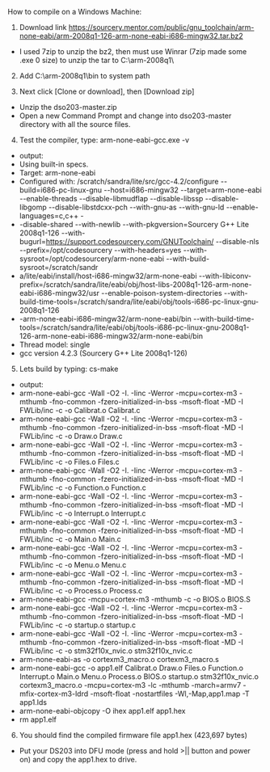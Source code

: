 How to compile on a Windows Machine:

1. Download link https://sourcery.mentor.com/public/gnu_toolchain/arm-none-eabi/arm-2008q1-126-arm-none-eabi-i686-mingw32.tar.bz2
- I used 7zip to unzip the bz2, then must use Winrar (7zip made some .exe 0 size) to unzip the tar to C:\arm-2008q1\

2. Add C:\arm-2008q1\bin to system path

3. Next click [Clone or download], then [Download zip]
- Unzip the dso203-master.zip 
- Open a new Command Prompt and change into dso203-master directory with all the source files.

4. Test the compiler, type: arm-none-eabi-gcc.exe -v
- output:
- Using built-in specs.
- Target: arm-none-eabi
- Configured with: /scratch/sandra/lite/src/gcc-4.2/configure --build=i686-pc-linux-gnu --host=i686-mingw32 --target=arm-none-eabi --enable-threads --disable-libmudflap --disable-libssp --disable-libgomp --disable-libstdcxx-pch --with-gnu-as --with-gnu-ld --enable-languages=c,c++ -
- -disable-shared --with-newlib --with-pkgversion=Sourcery G++ Lite 2008q1-126 --with-bugurl=https://support.codesourcery.com/GNUToolchain/ --disable-nls --prefix=/opt/codesourcery --with-headers=yes --with-sysroot=/opt/codesourcery/arm-none-eabi --with-build-sysroot=/scratch/sandr
- a/lite/eabi/install/host-i686-mingw32/arm-none-eabi --with-libiconv-prefix=/scratch/sandra/lite/eabi/obj/host-libs-2008q1-126-arm-none-eabi-i686-mingw32/usr --enable-poison-system-directories --with-build-time-tools=/scratch/sandra/lite/eabi/obj/tools-i686-pc-linux-gnu-2008q1-126
- -arm-none-eabi-i686-mingw32/arm-none-eabi/bin --with-build-time-tools=/scratch/sandra/lite/eabi/obj/tools-i686-pc-linux-gnu-2008q1-126-arm-none-eabi-i686-mingw32/arm-none-eabi/bin
- Thread model: single
- gcc version 4.2.3 (Sourcery G++ Lite 2008q1-126)

5. Lets build by typing: cs-make
- output:
- arm-none-eabi-gcc -Wall -O2 -I. -Iinc  -Werror -mcpu=cortex-m3 -mthumb -fno-common -fzero-initialized-in-bss -msoft-float -MD -I FWLib/inc -c -o Calibrat.o Calibrat.c
- arm-none-eabi-gcc -Wall -O2 -I. -Iinc  -Werror -mcpu=cortex-m3 -mthumb -fno-common -fzero-initialized-in-bss -msoft-float -MD -I FWLib/inc -c -o Draw.o Draw.c
- arm-none-eabi-gcc -Wall -O2 -I. -Iinc  -Werror -mcpu=cortex-m3 -mthumb -fno-common -fzero-initialized-in-bss -msoft-float -MD -I FWLib/inc -c -o Files.o Files.c
- arm-none-eabi-gcc -Wall -O2 -I. -Iinc  -Werror -mcpu=cortex-m3 -mthumb -fno-common -fzero-initialized-in-bss -msoft-float -MD -I FWLib/inc -c -o Function.o Function.c
- arm-none-eabi-gcc -Wall -O2 -I. -Iinc  -Werror -mcpu=cortex-m3 -mthumb -fno-common -fzero-initialized-in-bss -msoft-float -MD -I FWLib/inc -c -o Interrupt.o Interrupt.c
- arm-none-eabi-gcc -Wall -O2 -I. -Iinc  -Werror -mcpu=cortex-m3 -mthumb -fno-common -fzero-initialized-in-bss -msoft-float -MD -I FWLib/inc -c -o Main.o Main.c
- arm-none-eabi-gcc -Wall -O2 -I. -Iinc  -Werror -mcpu=cortex-m3 -mthumb -fno-common -fzero-initialized-in-bss -msoft-float -MD -I FWLib/inc -c -o Menu.o Menu.c
- arm-none-eabi-gcc -Wall -O2 -I. -Iinc  -Werror -mcpu=cortex-m3 -mthumb -fno-common -fzero-initialized-in-bss -msoft-float -MD -I FWLib/inc -c -o Process.o Process.c
- arm-none-eabi-gcc -mcpu=cortex-m3 -mthumb  -c -o BIOS.o BIOS.S
- arm-none-eabi-gcc -Wall -O2 -I. -Iinc  -Werror -mcpu=cortex-m3 -mthumb -fno-common -fzero-initialized-in-bss -msoft-float -MD -I FWLib/inc -c -o startup.o startup.c
- arm-none-eabi-gcc -Wall -O2 -I. -Iinc  -Werror -mcpu=cortex-m3 -mthumb -fno-common -fzero-initialized-in-bss -msoft-float -MD -I FWLib/inc -c -o stm32f10x_nvic.o stm32f10x_nvic.c
- arm-none-eabi-as   -o cortexm3_macro.o cortexm3_macro.s
- arm-none-eabi-gcc -o app1.elf Calibrat.o Draw.o Files.o Function.o Interrupt.o Main.o Menu.o Process.o BIOS.o startup.o stm32f10x_nvic.o cortexm3_macro.o -mcpu=cortex-m3 -lc -mthumb -march=armv7 -mfix-cortex-m3-ldrd -msoft-float -nostartfiles -Wl,-Map,app1.map -T app1.lds
- arm-none-eabi-objcopy -O ihex app1.elf app1.hex
- rm app1.elf

6. You should find the compiled firmware file app1.hex (423,697 bytes)
- Put your DS203 into DFU mode (press and hold >|| button and power on) and copy the app1.hex to drive.
